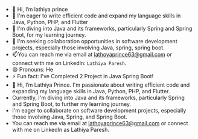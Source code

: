 - 👋 Hi, I’m lathiya prince
- 👀 I'm eager to write efficient code and expand my language skills in Java, Python, PHP, and Flutter
- 🌱 I'm diving into Java and its frameworks, particularly Spring and Spring Boot, for my learning journey.
- 💞️ I'm seeking collaboration opportunities in software development projects, especially those involving Java, spring, spring boot.
- 📫You can reach me via email at lathoyaprince63@gmail.com or connect with me on LinkedIn: `Lathiya Paresh`.
- 😄 Pronouns: He
- ⚡ Fun fact: I've Completed 2 Project in Java Spring Boot!
- 👋 Hi, I’m Lathiya Prince. I'm passionate about writing efficient code and expanding my language skills in Java, Python, PHP, and Flutter.
- Currently, I'm diving into Java and its frameworks, particularly Spring and Spring Boot, to further my learning journey.
- I'm eager to collaborate on software development projects, especially those involving Java, Spring, and Spring Boot.
- You can reach me via email at lathoyaprince63@gmail.com or connect with me on LinkedIn as Lathiya Paresh.

<!---
lathiya6355/lathiya6355 is a ✨ special ✨ repository because its `README.md` (this file) appears on your GitHub profile.
You can click the Preview link to take a look at your changes.
--->
